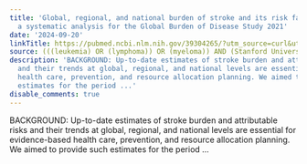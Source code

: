 ```yaml
---
title: 'Global, regional, and national burden of stroke and its risk factors, 1990-2021:
  a systematic analysis for the Global Burden of Disease Study 2021'
date: '2024-09-20'
linkTitle: https://pubmed.ncbi.nlm.nih.gov/39304265/?utm_source=curl&utm_medium=rss&utm_campaign=pubmed-2&utm_content=1Rkszs2HVZ2RHP33OibaNFew6VK-LzjJWTD4GwmLlk8B-wCceh&fc=20220923065203&ff=20240921200338&v=2.18.0.post9+e462414
source: (((leukemia) OR (lymphoma)) OR (myeloma)) AND (Stanford University[Affiliation])
description: 'BACKGROUND: Up-to-date estimates of stroke burden and attributable risks
  and their trends at global, regional, and national levels are essential for evidence-based
  health care, prevention, and resource allocation planning. We aimed to provide such
  estimates for the period ...'
disable_comments: true
---
```

BACKGROUND: Up-to-date estimates of stroke burden and attributable risks and their trends at global, regional, and national levels are essential for evidence-based health care, prevention, and resource allocation planning. We aimed to provide such estimates for the period ...